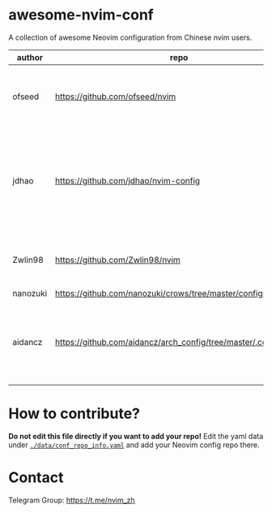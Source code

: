 # awesome-nvim-conf

A collection of awesome Neovim configuration from Chinese nvim users.

<!--MARKDOWN_TABLE_START-->
| author |                              repo                             |                                            description                                           |                          tags                         |stars|
|--------|---------------------------------------------------------------|--------------------------------------------------------------------------------------------------|-------------------------------------------------------|-----|
| ofseed |                 https://github.com/ofseed/nvim                |                                    Over 150+ featured plugins                                    |nvim-lsp, C/C++, Rust, GO, JavaScript, TypeScript, Java| 146 |
|  jdhao |              https://github.com/jdhao/nvim-config             |A modern Neovim configuration with full battery for Python, Lua, C++, Markdown, LaTeX, and more...|                nvim-lsp, Python, LaTeX                | 3399|
| Zwlin98|                https://github.com/Zwlin98/nvim                |                A simple and clean neovim configuration, optimized for HHKB layout                |             nvim-lsp, Lua, HHKB, Nord, Lua            |  43 |
|nanozuki|   https://github.com/nanozuki/crows/tree/master/configs/nvim  |                                               None                                               |                          None                         |  14 |
| aidancz|https://github.com/aidancz/arch_config/tree/master/.config/nvim|          simple single-file neovim config, with sensible options, mappings, autocmds...          |                    lua, single-file                   |  0  |
<!--MARKDOWN_TABLE_END-->

# How to contribute?

**Do not edit this file directly if you want to add your repo!**
Edit the yaml data under [`./data/conf_repo_info.yaml`](./data/conf_repo_info.yaml) and add your Neovim config repo there.

# Contact

Telegram Group: <https://t.me/nvim_zh>
